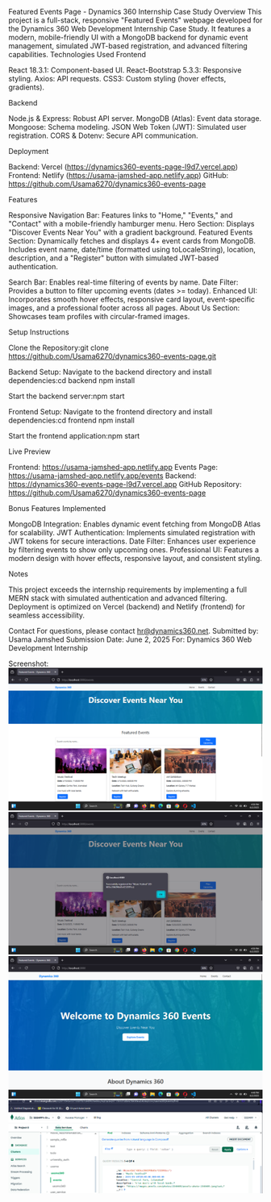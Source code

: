 Featured Events Page - Dynamics 360 Internship Case Study Overview This project is a full-stack, responsive "Featured Events" webpage developed for the Dynamics 360 Web Development Internship Case Study. It features a modern, mobile-friendly UI with a MongoDB backend for dynamic event management, simulated JWT-based registration, and advanced filtering capabilities. Technologies Used Frontend

React 18.3.1: Component-based UI. React-Bootstrap 5.3.3: Responsive styling. Axios: API requests. CSS3: Custom styling (hover effects, gradients).

Backend

Node.js & Express: Robust API server. MongoDB (Atlas): Event data storage. Mongoose: Schema modeling. JSON Web Token (JWT): Simulated user registration. CORS & Dotenv: Secure API communication.

Deployment

Backend: Vercel (https://dynamics360-events-page-l9d7.vercel.app) Frontend: Netlify (https://usama-jamshed-app.netlify.app) GitHub: https://github.com/Usama6270/dynamics360-events-page

Features

Responsive Navigation Bar: Features links to "Home," "Events," and "Contact" with a mobile-friendly hamburger menu. Hero Section: Displays "Discover Events Near You" with a gradient background. Featured Events Section: Dynamically fetches and displays 4+ event cards from MongoDB. Includes event name, date/time (formatted using toLocaleString), location, description, and a "Register" button with simulated JWT-based authentication.

Search Bar: Enables real-time filtering of events by name. Date Filter: Provides a button to filter upcoming events (dates >= today). Enhanced UI: Incorporates smooth hover effects, responsive card layout, event-specific images, and a professional footer across all pages. About Us Section: Showcases team profiles with circular-framed images.

Setup Instructions

Clone the Repository:git clone https://github.com/Usama6270/dynamics360-events-page.git

Backend Setup: Navigate to the backend directory and install dependencies:cd backend npm install

Start the backend server:npm start

Frontend Setup: Navigate to the frontend directory and install dependencies:cd frontend npm install

Start the frontend application:npm start

Live Preview

Frontend: https://usama-jamshed-app.netlify.app Events Page: https://usama-jamshed-app.netlify.app/events Backend: https://dynamics360-events-page-l9d7.vercel.app GitHub Repository: https://github.com/Usama6270/dynamics360-events-page

Bonus Features Implemented

MongoDB Integration: Enables dynamic event fetching from MongoDB Atlas for scalability. JWT Authentication: Implements simulated registration with JWT tokens for secure interactions. Date Filter: Enhances user experience by filtering events to show only upcoming ones. Professional UI: Features a modern design with hover effects, responsive layout, and consistent styling.

Notes

This project exceeds the internship requirements by implementing a full MERN stack with simulated authentication and advanced filtering. Deployment is optimized on Vercel (backend) and Netlify (frontend) for seamless accessibility.

Contact For questions, please contact hr@dynamics360.net. Submitted by: Usama Jamshed Submission Date: June 2, 2025 For: Dynamics 360 Web Development Internship

Screenshot:
![alt text](image-1.png)
![alt text](image-2.png)
![alt text](image.png)
![alt text](image-4.png)



